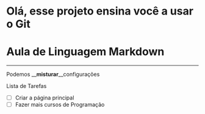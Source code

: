 # Olá, esse projeto ensina você a usar o Git
# Aula de Linguagem Markdown
***
 Podemos __**misturar**__configurações

Lista de Tarefas 
 - [ ] Criar a página principal 
- [ ] Fazer mais cursos de Programação
